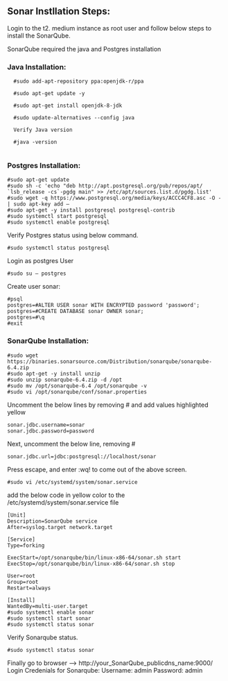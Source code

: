 ## Sonar Instllation Steps:

Login to the t2. medium instance as root user and follow below steps to install the SonarQube.

SonarQube required the java and Postgres installation

### Java Installation:
```
  #sudo add-apt-repository ppa:openjdk-r/ppa 
  
  #sudo apt-get update -y
  
  #sudo apt-get install openjdk-8-jdk
  
  #sudo update-alternatives --config java
  
  Verify Java version
  
  #java -version
  
```
 
### Postgres Installation:
```
#sudo apt-get update
#sudo sh -c 'echo "deb http://apt.postgresql.org/pub/repos/apt/ `lsb_release -cs`-pgdg main" >> /etc/apt/sources.list.d/pgdg.list'
#sudo wget -q https://www.postgresql.org/media/keys/ACCC4CF8.asc -O - | sudo apt-key add –
#sudo apt-get -y install postgresql postgresql-contrib
#sudo systemctl start postgresql
#sudo systemctl enable postgresql
```
Verify Postgres status using below command.
```
#sudo systemctl status postgresql
```
Login as postgres User
```
#sudo su – postgres
```
Create user sonar:
```
#psql
postgres=#ALTER USER sonar WITH ENCRYPTED password 'password';
postgres=#CREATE DATABASE sonar OWNER sonar;
postgres=#\q
#exit
```
### SonarQube Installation:
```
#sudo wget https://binaries.sonarsource.com/Distribution/sonarqube/sonarqube-6.4.zip
#sudo apt-get -y install unzip
#sudo unzip sonarqube-6.4.zip -d /opt
#sudo mv /opt/sonarqube-6.4 /opt/sonarqube -v
#sudo vi /opt/sonarqube/conf/sonar.properties
```
Uncomment the below lines by removing # and add values highlighted yellow
```
sonar.jdbc.username=sonar
sonar.jdbc.password=password
```
Next, uncomment the below line, removing #
```
sonar.jdbc.url=jdbc:postgresql://localhost/sonar
```
Press escape, and enter :wq! to come out of the above screen.
```
#sudo vi /etc/systemd/system/sonar.service
```
add the below code in yellow color to the /etc/systemd/system/sonar.service file
```
[Unit]
Description=SonarQube service
After=syslog.target network.target

[Service]
Type=forking

ExecStart=/opt/sonarqube/bin/linux-x86-64/sonar.sh start
ExecStop=/opt/sonarqube/bin/linux-x86-64/sonar.sh stop

User=root
Group=root
Restart=always

[Install]
WantedBy=multi-user.target
#sudo systemctl enable sonar
#sudo systemctl start sonar
#sudo systemctl status sonar
```
Verify Sonarqube status.
```
#sudo systemctl status sonar
 ```
Finally go to browser --> http://your_SonarQube_publicdns_name:9000/
Login Credenials for Sonarqube:
Username: admin
Password: admin
